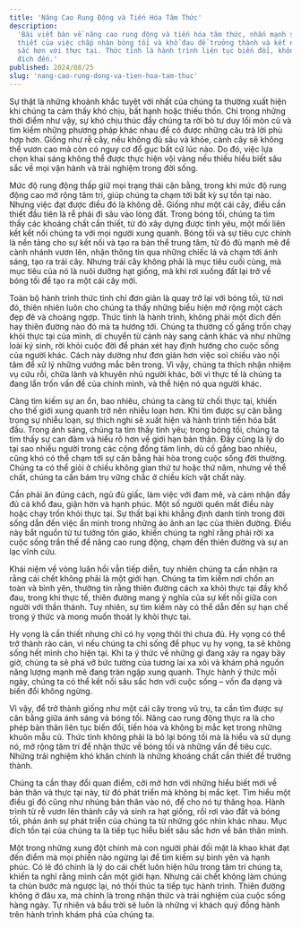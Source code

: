 ```yaml
---
title: 'Nâng Cao Rung Động và Tiến Hóa Tâm Thức'
description:
  'Bài viết bàn về nâng cao rung động và tiến hóa tâm thức, nhấn mạnh sự cần
  thiết của việc chấp nhận bóng tối và khổ đau để trưởng thành và kết nối sâu
  sắc hơn với thực tại. Thức tỉnh là hành trình liên tục biến đổi, không phải
  đích đến.'
published: 2024/08/25
slug: 'nang-cao-rung-dong-va-tien-hoa-tam-thuc'
---
```


Sự thật là những khoảnh khắc tuyệt vời nhất của chúng ta thường xuất hiện khi
chúng ta cảm thấy khó chịu, bất hạnh hoặc thiếu thốn. Chỉ trong những thời điểm
như vậy, sự khó chịu thúc đẩy chúng ta rời bỏ tư duy lối mòn cũ và tìm kiếm
những phương pháp khác nhau để có được những câu trả lời phù hợp hơn. Giống như
rễ cây, nếu không đủ sâu và khỏe, cành cây sẽ không thể vươn cao mà còn có nguy
cơ đổ gục bất cứ lúc nào. Do đó, việc lựa chọn khai sáng không thể được thực
hiện vội vàng nếu thiếu hiểu biết sâu sắc về mọi vận hành và trải nghiệm trong
đời sống.

Mức độ rung động thấp giữ mọi trạng thái cân bằng, trong khi mức độ rung động
cao mở rộng tâm trí, giúp chúng ta chạm tới bất kỳ sự tồn tại nào. Nhưng việc
đạt được điều đó là không dễ. Giống như một cái cây, điều cần thiết đầu tiên là
rễ phải đi sâu vào lòng đất. Trong bóng tối, chúng ta tìm thấy các khoáng chất
cần thiết, từ đó xây dựng được tình yêu, một mối liên kết kết nối chúng ta với
mọi người xung quanh. Bóng tối và sự tiêu cực chính là nền tảng cho sự kết nối
và tạo ra bản thể trung tâm, từ đó đủ mạnh mẽ để cành nhánh vươn lên, nhận thông
tin qua những chiếc lá và chạm tới ánh sáng, tạo ra trái cây. Nhưng trái cây
không phải là mục tiêu cuối cùng, mà mục tiêu của nó là nuôi dưỡng hạt giống, mà
khi rơi xuống đất lại trở về bóng tối để tạo ra một cái cây mới.

Toàn bộ hành trình thức tỉnh chỉ đơn giản là quay trở lại với bóng tối, từ nơi
đó, thiên nhiên luôn cho chúng ta thấy những biểu hiện mở rộng một cách đẹp đẽ
và choáng ngợp. Thức tỉnh là hành trình, không phải một đích đến hay thiên đường
nào đó mà ta hướng tới. Chúng ta thường cố gắng trốn chạy khỏi thực tại của
mình, di chuyển từ cảnh này sang cảnh khác và như những loài ký sinh, rời khỏi
cuộc đời để phán xét hay định hướng cho cuộc sống của người khác. Cách này dường
như đơn giản hơn việc soi chiếu vào nội tâm để xử lý những vướng mắc bên trong.
Vì vậy, chúng ta thích nhận nhiệm vụ cứu rỗi, chữa lành và khuyên nhủ người
khác, bởi vì thực tế là chúng ta đang lẩn trốn vấn đề của chính mình, và thể
hiện nó qua người khác.

Càng tìm kiếm sự an ổn, bao nhiêu, chúng ta càng từ chối thực tại, khiến cho thế
giới xung quanh trở nên nhiễu loạn hơn. Khi tìm được sự cân bằng trong sự nhiễu
loạn, sự thích nghi sẽ xuất hiện và hành trình tiến hóa bắt đầu. Trong ánh sáng,
chúng ta tìm thấy tình yêu; trong bóng tối, chúng ta tìm thấy sự can đảm và hiểu
rõ hơn về giới hạn bản thân. Đây cũng là lý do tại sao nhiều người trong các
cộng đồng tâm linh, dù cố gắng bao nhiêu, cũng khó có thể chạm tới sự cân bằng
hài hòa trong cuộc sống đời thường. Chúng ta có thể giỏi ở chiều không gian thứ
tư hoặc thứ năm, nhưng về thể chất, chúng ta cần bám trụ vững chắc ở chiều kích
vật chất này.

Cần phải ăn đúng cách, ngủ đủ giấc, làm việc với đam mê, và cảm nhận đầy đủ cả
khổ đau, giận hờn và hạnh phúc. Một số người quên mất điều này hoặc chạy trốn
khỏi thực tại. Sự thất bại khi khẳng định danh tính trong đời sống dẫn đến việc
ẩn mình trong những ảo ảnh an lạc của thiên đường. Điều này bắt nguồn từ tư
tưởng tôn giáo, khiến chúng ta nghĩ rằng phải rời xa cuộc sống trần thế để nâng
cao rung động, chạm đến thiên đường và sự an lạc vĩnh cửu.

Khái niệm về vòng luân hồi vẫn tiếp diễn, tuy nhiên chúng ta cần nhận ra rằng
cái chết không phải là một giới hạn. Chúng ta tìm kiếm nơi chốn an toàn và bình
yên, thường tin rằng thiên đường cách xa khỏi thực tại đầy khổ đau, trong khi
thực tế, thiên đường mang ý nghĩa của sự kết nối giữa con người với thần thánh.
Tuy nhiên, sự tìm kiếm này có thể dẫn đến sự hạn chế trong ý thức và mong muốn
thoát ly khỏi thực tại.

Hy vọng là cần thiết nhưng chỉ có hy vọng thôi thì chưa đủ. Hy vọng có thể trở
thành rào cản, vì nếu chúng ta chỉ sống để phục vụ hy vọng, ta sẽ không sống hết
mình cho hiện tại. Khi ta ý thức về những gì đang xảy ra ngay bây giờ, chúng ta
sẽ phá vỡ bức tường của tương lai xa xôi và khám phá nguồn năng lượng mạnh mẽ
đang tràn ngập xung quanh. Thực hành ý thức mỗi ngày, chúng ta có thể kết nối
sâu sắc hơn với cuộc sống – vốn đa dạng và biến đổi không ngừng.

Vì vậy, để trở thành giống như một cái cây trong vũ trụ, ta cần tìm được sự cân
bằng giữa ánh sáng và bóng tối. Nâng cao rung động thực ra là cho phép bản thân
liên tục biến đổi, tiến hóa và không bị mắc kẹt trong những khuôn mẫu cũ. Thức
tỉnh không phải là bỏ lại bóng tối mà là hiểu và sử dụng nó, mở rộng tâm trí để
nhận thức về bóng tối và những vấn đề tiêu cực. Những trải nghiệm khó khăn chính
là những khoáng chất cần thiết để trưởng thành.

Chúng ta cần thay đổi quan điểm, cởi mở hơn với những hiểu biết mới về bản thân
và thực tại này, từ đó phát triển mà không bị mắc kẹt. Tìm hiểu một điều gì đó
cũng như nhúng bản thân vào nó, để cho nó tự thăng hoa. Hành trình từ rễ vươn
lên thành cây và sinh ra hạt giống, rồi rơi vào đất và bóng tối, phản ánh sự
phát triển của chúng ta từ những góc nhìn khác nhau. Mục đích tồn tại của chúng
ta là tiếp tục hiểu biết sâu sắc hơn về bản thân mình.

Một trong những xung đột chính mà con người phải đối mặt là khao khát đạt đến
điểm mà mọi phiền não ngừng lại để tìm kiếm sự bình yên và hạnh phúc. Có lẽ đó
chính là lý do cái chết luôn hiện hữu trong tâm trí chúng ta, khiến ta nghĩ rằng
mình cần một giới hạn. Nhưng cái chết không làm chúng ta chùn bước mà ngược lại,
nó thôi thúc ta tiếp tục hành trình. Thiên đường không ở đâu xa, mà chính là
trong nhận thức và trải nghiệm của cuộc sống hàng ngày. Tự nhiên và bầu trời sẽ
luôn là những vị khách quý đồng hành trên hành trình khám phá của chúng ta.

